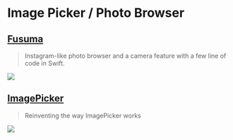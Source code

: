 Image Picker / Photo Browser
==

[Fusuma](https://github.com/ytakzk/Fusuma)
--
> Instagram-like photo browser and a camera feature with a few line of code in Swift.


![](https://raw.githubusercontent.com/wiki/ytakzk/Fusuma/images/fusuma.gif)

[ImagePicker](https://github.com/hyperoslo/ImagePicker)
--
> Reinventing the way ImagePicker works

![](https://github.com/hyperoslo/ImagePicker/raw/master/Resources/ImagePickerPresentation.png)
